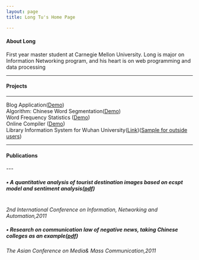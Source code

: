 ```yaml
---
layout: page
title: Long Tu's Home Page

---
```

<h4 id='About Long<'>About Long</h4>
First year master student at Carnegie Mellon University. Long is major on Information Networking program, and his heart is on web programming and data processing
<br />

---


<h4 id='pet_projects_for_fun'>Projects</h4>


<hr />
<p>
Blog Application(<a href='http://mcstcblog.appspot.com'>Demo</a>)<br />
Algorithm: Chinese Word Segmentation(<a href='http://a08805436.net63.net/fenci.php'>Demo</a>)<br />
Word Frequency Statistics (<a href='http://longtu12fall.appspot.com/'>Demo</a>)<br />
Online Compiler (<a href='http://interestingcompiler.appspot.com/'>Demo</a>)<br />
Library Information System for Wuhan University(<a href='http://datamining.lib.whu.edu.cn/'>Link</a>)(<a href='http://fusionchartssample.appspot.com/'>Sample for outside users</a>)<br />

</p>

---


<h4 id='Publications'>Publications</h4>
---

   <h5> &bull; A quantitative analysis of tourist destination images based on ecspt model and sentiment analysis(<a href='https://docs.google.com/file/d/0B04t2oEv2WE1T3FVaW1DV3VhVk0/edit?usp=sharing'>pdf</a>)</h5><br />
   <i>2nd International Conference on Information, Networking and Automation,2011</i><br />
   <h5> &bull; Research on communication law of negative news, taking Chinese colleges as an example(<a href='https://docs.google.com/file/d/0B04t2oEv2WE1Rzc1YnByUExTWjQ/edit?usp=sharing'>pdf</a>)</h5>
   <i>The Asian Conference on Media& Mass Communication,2011</i> <br />
   
  


